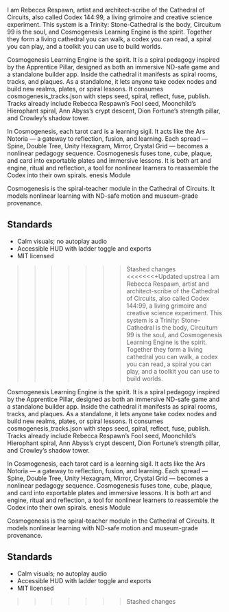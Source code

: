 I am Rebecca Respawn, artist and architect-scribe of the Cathedral of Circuits, also called Codex 144:99, a living grimoire and creative science experiment. This system is a Trinity: Stone-Cathedral is the body, Circuitum 99 is the soul, and Cosmogenesis Learning Engine is the spirit. Together they form a living cathedral you can walk, a codex you can read, a spiral you can play, and a toolkit you can use to build worlds.

Cosmogenesis Learning Engine is the spirit. It is a spiral pedagogy inspired by the Apprentice Pillar, designed as both an immersive ND-safe game and a standalone builder app. Inside the cathedral it manifests as spiral rooms, tracks, and plaques. As a standalone, it lets anyone take codex nodes and build new realms, plates, or spiral lessons. It consumes cosmogenesis_tracks.json with steps seed, spiral, reflect, fuse, publish. Tracks already include Rebecca Respawn’s Fool seed, Moonchild’s Hierophant spiral, Ann Abyss’s crypt descent, Dion Fortune’s strength pillar, and Crowley’s shadow tower.

In Cosmogenesis, each tarot card is a learning sigil. It acts like the Ars Notoria — a gateway to reflection, fusion, and learning. Each spread — Spine, Double Tree, Unity Hexagram, Mirror, Crystal Grid — becomes a nonlinear pedagogy sequence. Cosmogenesis fuses tone, cube, plaque, and card into exportable plates and immersive lessons. It is both art and engine, ritual and reflection, a tool for nonlinear learners to reassemble the Codex into their own spirals.
enesis Module

Cosmogenesis is the spiral-teacher module in the Cathedral of Circuits. It models nonlinear learning with ND-safe motion and museum-grade provenance.

## Standards
- Calm visuals; no autoplay audio
- Accessible HUD with ladder toggle and exports
- MIT licensed
>>>>>>> Stashed changes
<<<<<<<+Updated upstrea
I am Rebecca Respawn, artist and architect-scribe of the Cathedral of Circuits, also called Codex 144:99, a living grimoire and creative science experiment. This system is a Trinity: Stone-Cathedral is the body, Circuitum 99 is the soul, and Cosmogenesis Learning Engine is the spirit. Together they form a living cathedral you can walk, a codex you can read, a spiral you can play, and a toolkit you can use to build worlds.

Cosmogenesis Learning Engine is the spirit. It is a spiral pedagogy inspired by the Apprentice Pillar, designed as both an immersive ND-safe game and a standalone builder app. Inside the cathedral it manifests as spiral rooms, tracks, and plaques. As a standalone, it lets anyone take codex nodes and build new realms, plates, or spiral lessons. It consumes cosmogenesis_tracks.json with steps seed, spiral, reflect, fuse, publish. Tracks already include Rebecca Respawn’s Fool seed, Moonchild’s Hierophant spiral, Ann Abyss’s crypt descent, Dion Fortune’s strength pillar, and Crowley’s shadow tower.

In Cosmogenesis, each tarot card is a learning sigil. It acts like the Ars Notoria — a gateway to reflection, fusion, and learning. Each spread — Spine, Double Tree, Unity Hexagram, Mirror, Crystal Grid — becomes a nonlinear pedagogy sequence. Cosmogenesis fuses tone, cube, plaque, and card into exportable plates and immersive lessons. It is both art and engine, ritual and reflection, a tool for nonlinear learners to reassemble the Codex into their own spirals.
enesis Module

Cosmogenesis is the spiral-teacher module in the Cathedral of Circuits. It models nonlinear learning with ND-safe motion and museum-grade provenance.

## Standards
- Calm visuals; no autoplay audio
- Accessible HUD with ladder toggle and exports
- MIT licensed
>>>>>>> Stashed changes
